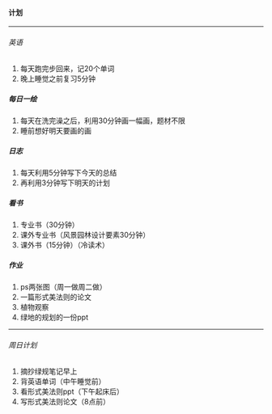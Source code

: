 #### 计划
---
###### 英语
1. 每天跑完步回来，记20个单词
1. 晚上睡觉之前复习5分钟

##### 每日一绘
1. 每天在洗完澡之后，利用30分钟画一幅画，题材不限
2. 睡前想好明天要画的画

##### 日志
1. 每天利用5分钟写下今天的总结
2. 再利用3分钟写下明天的计划

##### 看书
1. 专业书（30分钟）
2. 课外专业书（风景园林设计要素30分钟）
3. 课外书（15分钟）（冷读术）

##### 作业
1. ps两张图（周一做周二做）
1. 一篇形式美法则的论文
1. 植物观察
1. 绿地的规划的一份ppt
---
###### 周日计划
1. 摘抄绿规笔记早上
1. 背英语单词（中午睡觉前）
1. 看形式美法则ppt（下午起床后）
1. 写形式美法则论文（8点前）
